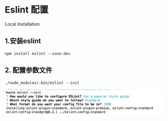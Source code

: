 # Eslint 配置

Local Installation

## 1.安装eslint

```
npm install eslint --save-dev
```

## 2. 配置参数文件

```
./node_modules/.bin/eslint --init
```

![图片](https://github.com/18360538648/Image/blob/master/CC222F54-37F6-4805-B974-63FDFD8CD651.png)
